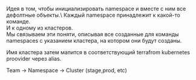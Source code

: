 Идея в том, чтобы инициализировать namespace и вместе с ним все дефолтные объекты.\ 
Каждый namespace принадлежит к какой-то команде.\
И к одному из кластеров.\
Мы связываем эти поняти, описывая все созданные для команды \
namespaces с указанием кластера, на котором они будут созданы.

Имя кластера затем мапится в соответствующий terrafrom kubernetes proovider через alias.

Team -> Namespace -> Cluster (stage,prod, etc)